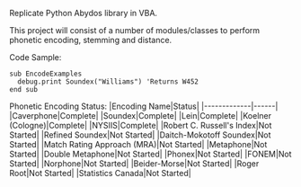 Replicate Python Abydos library in VBA. 

This project will consist of a number of modules/classes to perform phonetic encoding, stemming and distance.

Code Sample:
```
sub EncodeExamples
  debug.print Soundex("Williams") 'Returns W452
end sub
```

Phonetic Encoding Status:
|Encoding Name|Status|
|-------------|------|
|Caverphone|Complete|
|Soundex|Complete|
|Lein|Complete|
|Koelner (Cologne)|Complete|
|NYSIIS|Complete|
|Robert C. Russell's Index|Not Started|
|Refined Soundex|Not Started|
|Daitch-Mokotoff Soundex|Not Started|
|Match Rating Approach (MRA)|Not Started|
|Metaphone|Not Started|
|Double Metaphone|Not Started|
|Phonex|Not Started|
|FONEM|Not Started|
|Norphone|Not Started|
|Beider-Morse|Not Started|
|Roger Root|Not Started|
|Statistics Canada|Not Started|

